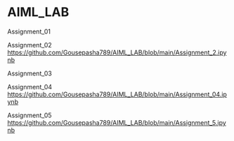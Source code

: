# AIML_LAB
Assignment_01


Assignment_02
https://github.com/Gousepasha789/AIML_LAB/blob/main/Assignment_2.ipynb

Assignment_03


Assignment_04
https://github.com/Gousepasha789/AIML_LAB/blob/main/Assignment_04.ipynb

Assignment_05
https://github.com/Gousepasha789/AIML_LAB/blob/main/Assignment_5.ipynb
